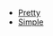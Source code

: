 - [Pretty](https://tom-pollak.github.io/cv/pretty/2022-resume-tom.pdf)
- [Simple](https://tom-pollak.github.io/cv/simple/2022-resume-tom.pdf)